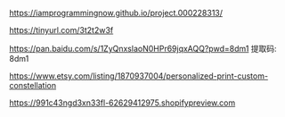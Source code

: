 https://iamprogrammingnow.github.io/project.000228313/

https://tinyurl.com/3t2t2w3f


https://pan.baidu.com/s/1ZyQnxslaoN0HPr69jqxAQQ?pwd=8dm1 提取码: 8dm1 


https://www.etsy.com/listing/1870937004/personalized-print-custom-constellation

https://991c43ngd3xn33fl-62629412975.shopifypreview.com